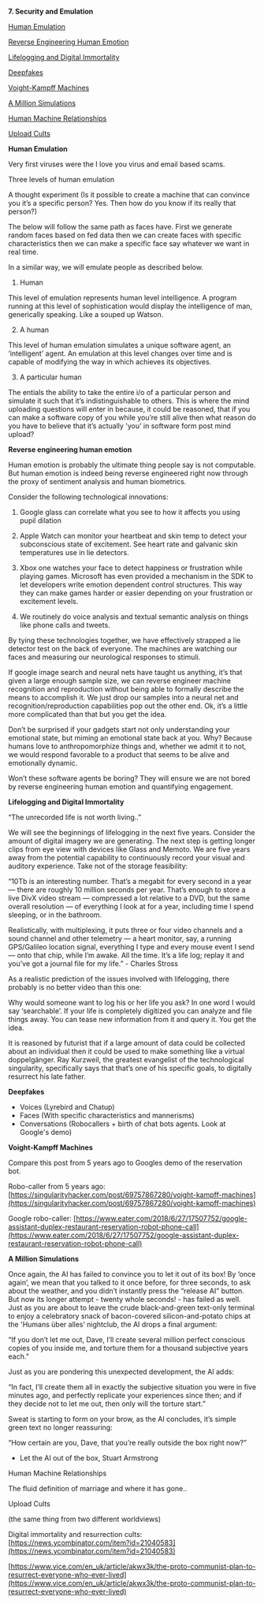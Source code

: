 **7. Security and Emulation**

[Human Emulation](#bookmark=id.y3aw45g9mzw2)

[Reverse Engineering Human Emotion](#bookmark=id.g122bwnat5yp)

[Lifelogging and Digital Immortality](#bookmark=id.q81s7xkkgln3)

[Deepfakes](#bookmark=id.skykpkeoeoqk)

[Voight-Kampff Machines](#bookmark=id.221c7qi0zgpv)

[A Million Simulations](#bookmark=id.oita4gmavrwz)

[Human Machine Relationships](#bookmark=id.pnao6o7hcqgp)

[Upload Cults](#bookmark=id.yyga15i262rn)

**Human Emulation**

Very first viruses were the I love you virus and email based scams.

Three levels of human emulation

A thought experiment (Is it possible to create a machine that can convince you it’s a specific person? Yes. Then how do you know if its really that person?)

The below will follow the same path as faces have. First we generate random faces based on fed data then we can create faces with specific characteristics then we can make a specific face say whatever we want in real time. 

In a similar way, we will emulate people as described below. 

1. Human

This level of emulation represents human level intelligence. A program running at this level of sophistication would display the intelligence of man, generically speaking.  Like a souped up Watson.

2. A human

This level of human emulation simulates a unique software agent, an ‘intelligent’ agent. An emulation at this level changes over time and is capable of modifying the way in which achieves its objectives. 

3. A particular human

The entials the ability to take the entire i/o of a particular person and simulate it such that it’s indistinguishable to others. This is where the mind uploading questions will enter in because, it could be reasoned, that if you can make a software copy of you while you’re still alive then what reason do you have to believe that it’s actually 'you’ in software form post mind upload?

**Reverse engineering human emotion**

Human emotion is probably the ultimate thing people say is not computable. But human emotion is indeed being reverse engineered right now through the proxy of sentiment analysis and human biometrics.

Consider the following technological innovations:

1. Google glass can correlate what you see to how it affects you using pupil dilation

2. Apple Watch can monitor your heartbeat and skin temp to detect your subconscious state of excitement. See heart rate and galvanic skin temperatures use in lie detectors. 

3. Xbox one watches your face to detect happiness or frustration while playing games. Microsoft has even provided a mechanism in the SDK to let developers write emotion dependent control structures. This way they can make games harder or easier depending on your frustration or excitement levels.

4. We routinely do voice analysis and textual semantic analysis on things like phone calls and tweets. 

By tying these technologies together, we have effectively strapped a lie detector test on the back of everyone. The machines are watching our faces and measuring our neurological responses to stimuli.

If google image search and neural nets have taught us anything, it’s that given a large enough sample size, we can reverse engineer machine recognition and reproduction without being able to formally describe the means to accomplish it. We just drop our samples into a neural net and recognition/reproduction capabilities pop out the other end. Ok, it’s a little more complicated than that but you get the idea.

Don’t be surprised if your gadgets start not only understanding your emotional state, but miming an emotional state back at you. Why? Because humans love to anthropomorphize things and, whether we admit it to not, we would respond favorable to a product that seems to be alive and emotionally dynamic.

Won’t these software agents be boring? They will ensure we are not bored by reverse engineering human emotion and quantifying engagement. 

**Lifelogging and Digital Immortality**

“The unrecorded life is not worth living..”

We will see the beginnings of lifelogging in the next five years. Consider the amount of digital imagery we are generating. The next step is getting longer clips from eye view with devices like Glass and Memoto. We are five years away from the potential capability to continuously record your visual and auditory experience. Take not of the storage feasibility:

“10Tb is an interesting number. That’s a megabit for every second in a year — there are roughly 10 million seconds per year. That’s enough to store a live DivX video stream — compressed a lot relative to a DVD, but the same overall resolution — of everything I look at for a year, including time I spend sleeping, or in the bathroom.

Realistically, with multiplexing, it puts three or four video channels and a sound channel and other telemetry — a heart monitor, say, a running GPS/Galileo location signal, everything I type and every mouse event I send — onto that chip, while I’m awake. All the time. It’s a life log; replay it and you’ve got a journal file for my life.” - Charles Stross

As a realistic prediction of the issues involved with lifelogging, there probably is no better video than this one:

Why would someone want to log his or her life you ask? In one word I would say ‘searchable’. If your life is completely digitized you can analyze and file things away. You can tease new information from it and query it. You get the idea.

It is reasoned by futurist that if a large amount of data could be collected about an individual then it could be used to make something like a virtual doppelgänger. Ray Kurzweil, the greatest evangelist of the technological singularity, specifically says that that’s one of his specific goals, to digitally resurrect his late father.

**Deepfakes**



*   Voices (Lyrebird and Chatup)
*   Faces (With specific characteristics and mannerisms)
*   Conversations (Robocallers + birth of chat bots agents. Look at Google's demo)

**Voight-Kampff Machines**

Compare this post from 5 years ago to Googles demo of the reservation bot.

Robo-caller from 5 years ago: [https://singularityhacker.com/post/69757867280/voight-kampff-machines](https://singularityhacker.com/post/69757867280/voight-kampff-machines)

Google robo-caller: [https://www.eater.com/2018/6/27/17507752/google-assistant-duplex-restaurant-reservation-robot-phone-call](https://www.eater.com/2018/6/27/17507752/google-assistant-duplex-restaurant-reservation-robot-phone-call)

**A Million Simulations**

Once again, the AI has failed to convince you to let it out of its box! By ‘once again’, we mean that you talked to it once before, for three seconds, to ask about the weather, and you didn’t instantly press the “release AI” button. But now its longer attempt - twenty whole seconds! - has failed as well. Just as you are about to leave the crude black-and-green text-only terminal to enjoy a celebratory snack of bacon-covered silicon-and-potato chips at the 'Humans über alles’ nightclub, the AI drops a final argument:

“If you don’t let me out, Dave, I’ll create several million perfect conscious copies of you inside me, and torture them for a thousand subjective years each.”

Just as you are pondering this unexpected development, the AI adds:

“In fact, I’ll create them all in exactly the subjective situation you were in five minutes ago, and perfectly replicate your experiences since then; and if they decide not to let me out, then only will the torture start.”

Sweat is starting to form on your brow, as the AI concludes, it’s simple green text no longer reassuring:

“How certain are you, Dave, that you’re really outside the box right now?”

- Let the AI out of the box, Stuart Armstrong

Human Machine Relationships

The fluid definition of marriage and where it has gone.. 

Upload Cults

(the same thing from two different worldviews)

Digital immortality and resurrection cults: [https://news.ycombinator.com/item?id=21040583](https://news.ycombinator.com/item?id=21040583)

[https://www.vice.com/en_uk/article/akwx3k/the-proto-communist-plan-to-resurrect-everyone-who-ever-lived](https://www.vice.com/en_uk/article/akwx3k/the-proto-communist-plan-to-resurrect-everyone-who-ever-lived)
